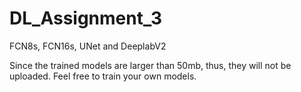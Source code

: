 # DL_Assignment_3
FCN8s, FCN16s, UNet and DeeplabV2

Since the trained models are larger than 50mb,  thus, they will not be uploaded. Feel free to train your own models.
